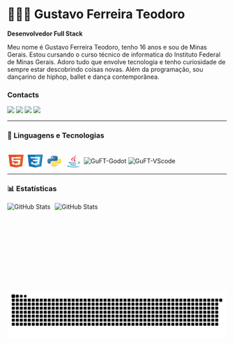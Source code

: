 # 👨🏻‍💻 Gustavo Ferreira Teodoro

**Desenvolvedor Full Stack**

Meu nome é Gustavo Ferreira Teodoro, tenho 16 anos e sou de Minas Gerais. Estou cursando o curso técnico de informatica do Instituto Federal de Minas Gerais. Adoro tudo que envolve tecnologia e tenho curiosidade de sempre estar descobrindo coisas novas. Além da programação, sou dançarino de hiphop, ballet e dança contemporânea.

### Contacts
<div> 
  <a href="https://www.youtube.com/@GuFTeo" target="_blank"><img src="https://img.shields.io/badge/YouTube-FF0000?style=for-the-badge&logo=youtube&logoColor=white" target="_blank"></a>
  <a href="https://instagram.com/gustavofteo" target="_blank"><img src="https://img.shields.io/badge/-Instagram-%23E4405F?style=for-the-badge&logo=instagram&logoColor=white" target="_blank"></a>
  <a href="mailto:gustavofteo@gmail.com" target="_blank"><img src="https://img.shields.io/badge/-Gmail-%23333?style=for-the-badge&logo=gmail&logoColor=white" target="_blank"></a>
  <a href="https://www.linkedin.com/in/gustavoferreirateodoro/" target="_blank"><img src="https://img.shields.io/badge/-LinkedIn-%230077B5?style=for-the-badge&logo=linkedin&logoColor=white" target="_blank"></a> 
</div>

---
### 🤖 Linguagens e Tecnologias
<div style="display: inline_block"><br>
  <img align="center" alt="GuFT-HTML" height="30" width="40" src="https://raw.githubusercontent.com/devicons/devicon/master/icons/html5/html5-original.svg">
  <img align="center" alt="GuFT-CSS" height="30" width="40" src="https://raw.githubusercontent.com/devicons/devicon/master/icons/css3/css3-original.svg">
  <img align="center" alt="GuFT-Python" height="30" width="40" src="https://raw.githubusercontent.com/devicons/devicon/master/icons/python/python-original.svg">
  <img align="center" alt="GuFT-Java" height="30" width="40" src="https://raw.githubusercontent.com/devicons/devicon/ca28c779441053191ff11710fe24a9e6c23690d6/icons/java/java-original.svg">
   <img align="center" alt="GuFT-Godot" height="30" width="40" src="https://cdn.jsdelivr.net/gh/devicons/devicon@latest/icons/godot/godot-original.svg">
   <img align="center" alt="GuFT-VScode" height="30" width="40" src="https://cdn.jsdelivr.net/gh/devicons/devicon@latest/icons/vscode/vscode-original.svg">
  
</div>
  
---
### 📊 Estatísticas

<p>
  <img 
    align="left" 
    alt="GitHub Stats" 
    height="200" 
    style="padding-right: 10px;" 
    src="https://github-readme-stats.vercel.app/api?username=GustavoFTeo&show_icons=true&theme=tokyonight&include_all_commits=true&locale=pt-br" 
  />
   <img 
    align="left" 
    alt="GitHub Stats" 
    height="200"
    style="padding-right: 10px;" 
    src="https://github-readme-stats.vercel.app/api/top-langs/?username=GustavoFTeo&theme=tokyonight&layout=compact&custom_title=Tecnologias&langs_count=9" 
  />

</p>

<img src="https://raw.githubusercontent.com/GustavoFTeo/GustavoFTeo/output/snake.svg" alt="Snake animation" />
